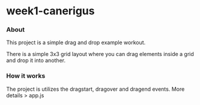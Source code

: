 # week1-canerigus

### About
This project is a simple drag and drop example workout. 

There is a simple 3x3 grid layout where you can drag elements inside a grid and drop it into another.

### How it works

The project is utilizes the dragstart, dragover and dragend events.
More details > app.js
